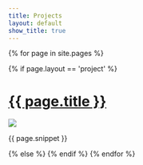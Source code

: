 ```yaml
---
title: Projects
layout: default
show_title: true
---
```


<!-- Automatic project list generator -->
{% for page in site.pages %}

{% if page.layout == 'project' %}
<div class="toc">
<h1><a href="{{ page.url }}">{{ page.title }}</a></h1>
<img src="{{ page.img }}" class="avatar" />
<p>{{ page.snippet }}</p>
</div>
{% else %}
{% endif %}
{% endfor %}

